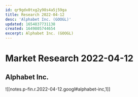 ```yaml
---
id: qr9gdx0txg2y98s4a5j59ga
title: Research 2022-04-12
desc: 'Alphabet Inc. (GOOGL)'
updated: 1654837731138
created: 1649805744654
excerpt: Alphabet Inc. (GOOGL)
---
```

# Market Research 2022-04-12

## Alphabet Inc.

![[notes.p-fin.r.2022-04-12.googl#alphabet-inc,1]]
